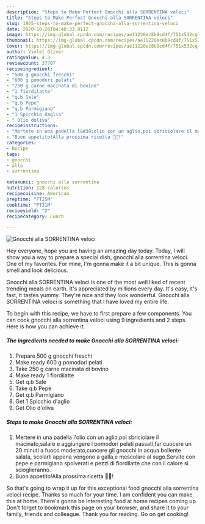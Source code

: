 ```yaml
---
description: "Steps to Make Perfect Gnocchi alla SORRENTINA veloci"
title: "Steps to Make Perfect Gnocchi alla SORRENTINA veloci"
slug: 1865-steps-to-make-perfect-gnocchi-alla-sorrentina-veloci
date: 2020-10-26T04:48:33.811Z
image: https://img-global.cpcdn.com/recipes/ae11220ec8b9cd4f/751x532cq70/gnocchi-alla-sorrentina-veloci-recipe-main-photo.jpg
thumbnail: https://img-global.cpcdn.com/recipes/ae11220ec8b9cd4f/751x532cq70/gnocchi-alla-sorrentina-veloci-recipe-main-photo.jpg
cover: https://img-global.cpcdn.com/recipes/ae11220ec8b9cd4f/751x532cq70/gnocchi-alla-sorrentina-veloci-recipe-main-photo.jpg
author: Violet Oliver
ratingvalue: 4.3
reviewcount: 37707
recipeingredient:
- "500 g gnocchi freschi"
- "600 g pomodori pelati"
- "250 g carne macinata di bovino"
- "1 fiordilatte"
- "q.b Sale"
- "q.b Pepe"
- "q.b Parmigiano"
- "1 Spicchio daglio"
- " Olio doliva"
recipeinstructions:
- "Mertere in una padella l&#39;olio con un aglio,poi sbriciolare il macinato,salare e aggiungere i pomodori pelati passati,far cuocere un 20 minuti a fuoco moderato,cuocere gli gnocchi in acqua bollente salata, scolarli appena vengono a galla,e mescolare al sugo.Servite con pepe e parmigiano spolverati e pezzi di fiordilatte che con il calore si scioglieranno."
- "Buon appetito!Alla prossima ricetta 👩‍🍳!"
categories:
- Recipe
tags:
- gnocchi
- alla
- sorrentina

katakunci: gnocchi alla sorrentina 
nutrition: 128 calories
recipecuisine: American
preptime: "PT25M"
cooktime: "PT31M"
recipeyield: "2"
recipecategory: Lunch

---
```



![Gnocchi alla SORRENTINA veloci](https://img-global.cpcdn.com/recipes/ae11220ec8b9cd4f/751x532cq70/gnocchi-alla-sorrentina-veloci-recipe-main-photo.jpg)

Hey everyone, hope you are having an amazing day today. Today, I will show you a way to prepare a special dish, gnocchi alla sorrentina veloci. One of my favorites. For mine, I'm gonna make it a bit unique. This is gonna smell and look delicious.

Gnocchi alla SORRENTINA veloci is one of the most well liked of recent trending meals on earth. It's appreciated by millions every day. It's easy, it's fast, it tastes yummy. They're nice and they look wonderful. Gnocchi alla SORRENTINA veloci is something that I have loved my entire life.




To begin with this recipe, we have to first prepare a few components. You can cook gnocchi alla sorrentina veloci using 9 ingredients and 2 steps. Here is how you can achieve it.

<!--inarticleads1-->

##### The ingredients needed to make Gnocchi alla SORRENTINA veloci:

1. Prepare 500 g gnocchi freschi
1. Make ready 600 g pomodori pelati
1. Take 250 g carne macinata di bovino
1. Make ready 1 fiordilatte
1. Get q.b Sale
1. Take q.b Pepe
1. Get q.b Parmigiano
1. Get 1 Spicchio d&#39;aglio
1. Get  Olio d&#39;oliva




<!--inarticleads2-->

##### Steps to make Gnocchi alla SORRENTINA veloci:

1. Mertere in una padella l&#39;olio con un aglio,poi sbriciolare il macinato,salare e aggiungere i pomodori pelati passati,far cuocere un 20 minuti a fuoco moderato,cuocere gli gnocchi in acqua bollente salata, scolarli appena vengono a galla,e mescolare al sugo.Servite con pepe e parmigiano spolverati e pezzi di fiordilatte che con il calore si scioglieranno.
1. Buon appetito!Alla prossima ricetta 👩‍🍳!




So that's going to wrap it up for this exceptional food gnocchi alla sorrentina veloci recipe. Thanks so much for your time. I am confident you can make this at home. There's gonna be interesting food at home recipes coming up. Don't forget to bookmark this page on your browser, and share it to your family, friends and colleague. Thank you for reading. Go on get cooking!
